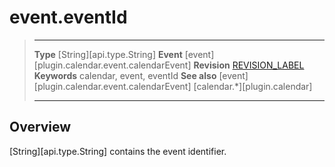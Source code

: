# event.eventId

> --------------------- ------------------------------------------------------------------------------------------
> __Type__              [String][api.type.String] 
> __Event__             [event][plugin.calendar.event.calendarEvent]
> __Revision__          [REVISION_LABEL](REVISION_URL)
> __Keywords__          calendar, event, eventId
> __See also__			[event][plugin.calendar.event.calendarEvent]
>						[calendar.*][plugin.calendar]
> --------------------- ------------------------------------------------------------------------------------------

## Overview

[String][api.type.String] contains the event identifier.
